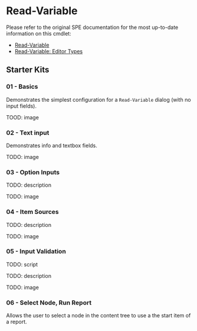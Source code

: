 # Read-Variable

Please refer to the original SPE documentation for the most up-to-date information on this cmdlet:

* [Read-Variable](https://doc.sitecorepowershell.com/appendix/common/read-variable)
* [Read-Variable: Editor Types](https://doc.sitecorepowershell.com/interfaces/interactive-dialogs#variable-settings)

## Starter Kits

### 01 - Basics

Demonstrates the simplest configuration for a `Read-Variable` dialog (with no input fields).

TOOD: image

### 02 - Text input

Demonstrates info and textbox fields.

TODO: image

### 03 - Option Inputs

TODO: description

TODO: image

### 04 - Item Sources

TODO: description

TODO: image

### 05 - Input Validation

TODO: script

TODO: description

TODO: image

### 06 - Select Node, Run Report

Allows the user to select a node in the content tree to use a the start item of a report.
